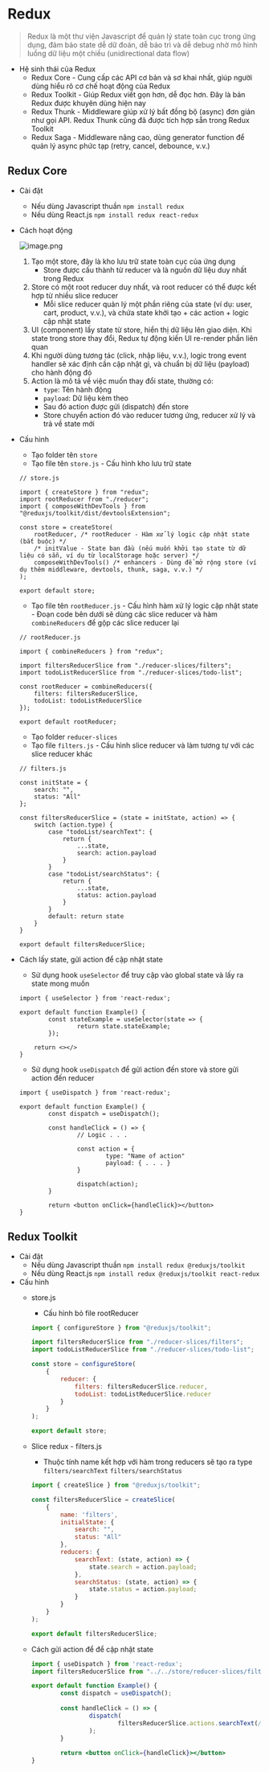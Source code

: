 # Redux

> Redux là một thư viện Javascript để quản lý state toàn cục trong ứng dụng, đảm bảo state dễ dữ đoán, dễ bảo trì và dễ debug nhờ mô hình luồng dữ liệu một chiều (unidirectional data flow)
> 
- Hệ sinh thái của Redux
    - Redux Core - Cung cấp các API cơ bản và sơ khai nhất, giúp người dùng hiểu rõ cơ chế hoạt động của Redux
    - Redux Toolkit - Giúp Redux viết gọn hơn, dễ đọc hơn. Đây là bản Redux được khuyên dùng hiện nay
    - Redux Thunk - Middleware giúp xử lý bất đồng bộ (async) đơn giản như gọi API. Redux Thunk cũng đã được tích hợp sẵn trong Redux Toolkit
    - Redux Saga - Middleware nâng cao, dùng generator function để quản lý async phức tạp (retry, cancel, debounce, v.v.)

## Redux Core

- Cài đặt
    - Nếu dùng Javascript thuần `npm install redux`
    - Nếu dùng React.js `npm install redux react-redux`
- Cách hoạt động
    
    ![image.png](image.png)
    
    1. Tạo một store, đây là kho lưu trữ state toàn cục của ứng dụng
        - Store được cấu thành từ reducer và là nguồn dữ liệu duy nhất trong Redux
    2. Store có một root reducer duy nhất, và root reducer có thể được kết hợp từ nhiều slice reducer
        - Mỗi slice reducer quản lý một phần riêng của state (ví dụ: user, cart, product, v.v.), và chứa state khởi tạo + các action + logic cập nhật state
    3. UI (component) lấy state từ store, hiển thị dữ liệu lên giao diện. Khi state trong store thay đổi, Redux tự động kiến UI re-render phần liên quan
    4. Khi người dùng tương tác (click, nhập liệu, v.v.), logic trong event handler sẽ xác định cần cập nhật gì, và chuẩn bị dữ liệu (payload) cho hành động đó
    5. Action là mô tả về việc muốn thay đổi state, thường có:
        - `type`: Tên hành động
        - `payload`: Dữ liệu kèm theo
        - Sau đó action được gửi (dispatch) đến store
        - Store chuyển action đó vào reducer tương ứng, reducer xử lý và trả về state mới
- Cấu hình
    - Tạo folder tên `store`
    - Tạo file tên `store.js` - Cấu hình kho lưu trữ state
    
    ```
    // store.js
    
    import { createStore } from "redux";
    import rootReducer from "./reducer";
    import { composeWithDevTools } from "@reduxjs/toolkit/dist/devtoolsExtension";
    
    const store = createStore(
        rootReducer, /* rootReducer - Hàm xử lý logic cập nhật state (bắt buộc) */
        /* initValue - State ban đầu (nếu muốn khởi tạo state từ dữ liệu có sẵn, ví dụ từ localStorage hoặc server) */
        composeWithDevTools() /* enhancers - Dùng để mở rộng store (ví dụ thêm middleware, devtools, thunk, saga, v.v.) */
    );
    
    export default store;
    ```
    
    - Tạo file tên `rootReducer.js` - Cấu hình hàm xử lý logic cập nhật state - Đoạn code bên dưới sẽ dùng các slice reducer và hàm `combineReducers` để gộp các slice reducer lại
    
    ```
    // rootReducer.js
    
    import { combineReducers } from "redux";
    
    import filtersReducerSlice from "./reducer-slices/filters";
    import todoListReducerSlice from "./reducer-slices/todo-list";
    
    const rootReducer = combineReducers({
        filters: filtersReducerSlice,
        todoList: todoListReducerSlice
    });
    
    export default rootReducer;
    ```
    
    - Tạo folder `reducer-slices`
    - Tạo file `filters.js` - Cấu hình slice reducer và làm tương tự với các slice reducer khác
    
    ```
    // filters.js
    
    const initState = {
        search: "",
        status: "All"
    };
    
    const filtersReducerSlice = (state = initState, action) => {
        switch (action.type) {
            case "todoList/searchText": {
                return {
                    ...state,
                    search: action.payload
                }
            }
            case "todoList/searchStatus": {
                return {
                    ...state,
                    status: action.payload
                }
            }
            default: return state
        }
    }
    
    export default filtersReducerSlice;
    ```
    
- Cách lấy state, gửi action để cập nhật state
    - Sử dụng hook `useSelector` để truy cập vào global state và lấy ra state mong muốn
    
    ```
    import { useSelector } from 'react-redux';
    
    export default function Example() {
    		const stateExample = useSelector(state => {
    				return state.stateExample;
    		});
    		
        return <></>
    }
    ```
    
    - Sử dụng hook `useDispatch` để gửi action đến store và store gửi action đến reducer
    
    ```
    import { useDispatch } from 'react-redux';
    
    export default function Example() {
    		const dispatch = useDispatch();
    		
    		const handleClick = () => {
    				// Logic . . .
    				
    				const action = {
    						type: "Name of action"
    						payload: { . . . }
    				}
    				
    				dispatch(action);
    		}
    		
    		return <button onClick={handleClick}></button>
    }
    ```
    

## Redux Toolkit

- Cài đặt
    - Nếu dùng Javascript thuần `npm install redux @reduxjs/toolkit`
    - Nếu dùng React.js `npm install redux @reduxjs/toolkit react-redux`
- Cấu hình
    - store.js
        - Cấu hình bỏ file rootReducer
        
        ```jsx
        import { configureStore } from "@reduxjs/toolkit";
        
        import filtersReducerSlice from "./reducer-slices/filters";
        import todoListReducerSlice from "./reducer-slices/todo-list";
        
        const store = configureStore(
            {
                reducer: {
                    filters: filtersReducerSlice.reducer,
                    todoList: todoListReducerSlice.reducer
                }
            }
        );
        
        export default store;
        ```
        
    - Slice redux - filters.js
        - Thuộc tính name kết hợp với hàm trong reducers sẽ tạo ra type `filters/searchText` `filters/searchStatus`
        
        ```jsx
        import { createSlice } from "@reduxjs/toolkit";
        
        const filtersReducerSlice = createSlice(
            {
                name: 'filters',
                initialState: {
                    search: "",
                    status: "All"
                },
                reducers: {
                    searchText: (state, action) => {
                        state.search = action.payload;
                    },
                    searchStatus: (state, action) => {
                        state.status = action.payload;
                    }
                }
            }
        );
        
        export default filtersReducerSlice;
        ```
        
    - Cách gửi action để để cập nhật state
        
        ```jsx
        import { useDispatch } from 'react-redux';
        import filtersReducerSlice from "../../store/reducer-slices/filters";
        
        export default function Example() {
        		const dispatch = useDispatch();
        		
        		const handleClick = () => {
        				dispatch(
        						filtersReducerSlice.actions.searchText(/* payload */)
        				);
        		}
        		
        		return <button onClick={handleClick}></button>
        }
        ```